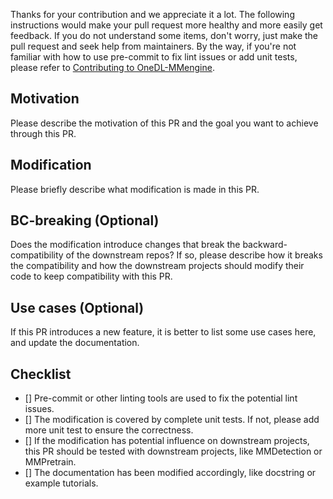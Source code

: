 Thanks for your contribution and we appreciate it a lot. The following instructions would make your pull request more healthy and more easily get feedback. If you do not understand some items, don't worry, just make the pull request and seek help from maintainers. By the way, if you're not familiar with how to use pre-commit to fix lint issues or add unit tests, please refer to [Contributing to OneDL-MMengine](https://onedl-mmengine.readthedocs.io/en/latest/notes/contributing.html).

## Motivation

Please describe the motivation of this PR and the goal you want to achieve through this PR.

## Modification

Please briefly describe what modification is made in this PR.

## BC-breaking (Optional)

Does the modification introduce changes that break the backward-compatibility of the downstream repos?
If so, please describe how it breaks the compatibility and how the downstream projects should modify their code to keep compatibility with this PR.

## Use cases (Optional)

If this PR introduces a new feature, it is better to list some use cases here, and update the documentation.

## Checklist

- \[\] Pre-commit or other linting tools are used to fix the potential lint issues.
- \[\] The modification is covered by complete unit tests. If not, please add more unit test to ensure the correctness.
- \[\] If the modification has potential influence on downstream projects, this PR should be tested with downstream projects, like MMDetection or MMPretrain.
- \[\] The documentation has been modified accordingly, like docstring or example tutorials.
